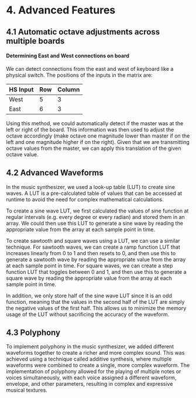# 4. Advanced Features
    

## 4.1 Automatic octave adjustments across multiple boards

#### Determining East and West connections on board
  
  We can detect connections from the east and west of keyboard like a physical switch. The positions of the inputs in the matrix are:
  
  | HS Input | Row  | Column |
  | -------- | ----- | -------|
  | West     | 5    | 3      |
  | East     | 6    | 3      |

Using this method, we could automatically detect if the master was at the left or right of the board. This information was then used to adjust the octave accordingly (make octave one magnitude lower than master if on the left and one magnitude higher if on the right). Given that we are transmitting octave values from the master, we can apply this translation of the given octave value.

## 4.2 Advanced Waveforms

In the music synthesizer, we used a look-up table (LUT) to create sine waves. A LUT is a pre-calculated table of values that can be accessed at runtime to avoid the need for complex mathematical calculations.

To create a sine wave LUT, we first calculated the values of sine function at regular intervals (e.g. every degree or every radian) and stored them in an array. We could then use this LUT to generate a sine wave by reading the appropriate value from the array at each sample point in time.

To create sawtooth and square waves using a LUT, we can use a similar technique. For sawtooth waves, we can create a ramp function LUT that increases linearly from 0 to 1 and then resets to 0, and then use this to generate a sawtooth wave by reading the appropriate value from the array at each sample point in time. For square waves, we can create a step function LUT that toggles between 0 and 1, and then use this to generate a square wave by reading the appropriate value from the array at each sample point in time.

In addition, we only store half of the sine wave LUT since it is an odd function, meaning that the values in the second half of the LUT are simply the negative values of the first half. This allows us to minimize the memory usage of the LUT without sacrificing the accuracy of the waveform.

## 4.3 Polyphony 

To implement polyphony in the music synthesizer, we added different waveforms together to create a richer and more complex sound. This was achieved using a technique called additive synthesis, where multiple waveforms were combined to create a single, more complex waveform. The implementation of polyphony allowed for the playing of multiple notes or voices simultaneously, with each voice assigned a different waveform, envelope, and other parameters, resulting in complex and expressive musical textures.

